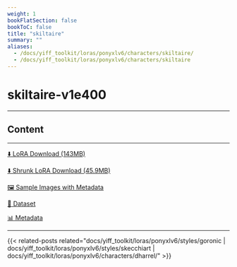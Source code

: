 ```yaml
---
weight: 1
bookFlatSection: false
bookToC: false
title: "skiltaire"
summary: ""
aliases:
  - /docs/yiff_toolkit/loras/ponyxlv6/characters/skiltaire/
  - /docs/yiff_toolkit/loras/ponyxlv6/characters/skiltaire
---
```


<!--markdownlint-disable MD025 MD033 -->

# skiltaire-v1e400

---

## Content

---

[⬇️ LoRA Download (143MB)](https://huggingface.co/k4d3/yiff_toolkit/resolve/main/ponyxl_loras/skiltaire-v1e400.safetensors?download=true)

[⬇️ Shrunk LoRA Download (45.9MB)](https://huggingface.co/k4d3/yiff_toolkit/resolve/main/ponyxl_loras_shrunk_2/skiltaire-v1e400_frockpt1_th-3.55.safetensors?download=true)

[🖼️ Sample Images with Metadata](https://huggingface.co/k4d3/yiff_toolkit/tree/main/static/{})

[📐 Dataset](https://huggingface.co/datasets/k4d3/furry/tree/main/skiltaire)

[📊 Metadata](https://huggingface.co/k4d3/yiff_toolkit/raw/main/ponyxl_loras/skiltaire-v1e400.json)

---

{{< related-posts related="docs/yiff_toolkit/loras/ponyxlv6/styles/goronic | docs/yiff_toolkit/loras/ponyxlv6/styles/skecchiart | docs/yiff_toolkit/loras/ponyxlv6/characters/dharrel/" >}}
